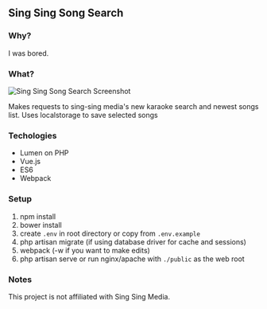 ## Sing Sing Song Search

### Why?

I was bored.


### What?

![Sing Sing Song Search Screenshot](http://i.imgur.com/jGCQ46X.png)

Makes requests to sing-sing media's new karaoke search and newest songs list.
Uses localstorage to save selected songs

### Techologies

- Lumen on PHP
- Vue.js
- ES6
- Webpack

### Setup

1. npm install
2. bower install
3. create `.env` in root directory or copy from `.env.example`
4. php artisan migrate (if using database driver for cache and sessions)
5. webpack (-w if you want to make edits)
6. php artisan serve or run nginx/apache with `./public` as the web root


### Notes

This project is not affiliated with Sing Sing Media.
